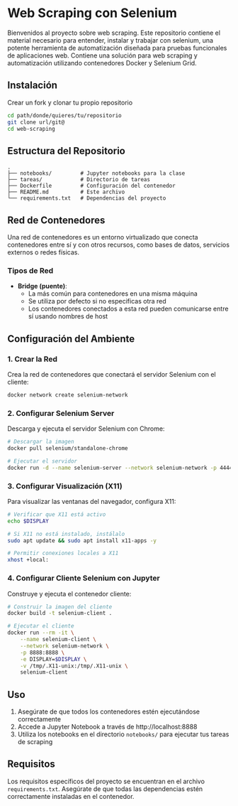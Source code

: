 # Web Scraping con Selenium

Bienvenidos al proyecto sobre web scraping. Este repositorio contiene el material necesario para entender, instalar y trabajar con selenium, una potente herramienta de automatización diseñada para pruebas funcionales de aplicaciones web. Contiene una solución para web scraping y automatización utilizando contenedores Docker y Selenium Grid.

## Instalación

Crear un fork y clonar tu propio repositorio
```bash
cd path/donde/quieres/tu/repositorio
git clone url/git@
cd web-scraping
```

## Estructura del Repositorio

```
.
├── notebooks/         # Jupyter notebooks para la clase
├── tareas/            # Directorio de tareas
├── Dockerfile         # Configuración del contenedor
├── README.md          # Este archivo
└── requirements.txt   # Dependencias del proyecto
```

## Red de Contenedores

Una red de contenedores es un entorno virtualizado que conecta contenedores entre sí y con otros recursos, como bases de datos, servicios externos o redes físicas.

### Tipos de Red

- **Bridge (puente)**:
  - La más común para contenedores en una misma máquina
  - Se utiliza por defecto si no especificas otra red
  - Los contenedores conectados a esta red pueden comunicarse entre sí usando nombres de host

## Configuración del Ambiente

### 1. Crear la Red

Crea la red de contenedores que conectará el servidor Selenium con el cliente:

```bash
docker network create selenium-network
```

### 2. Configurar Selenium Server

Descarga y ejecuta el servidor Selenium con Chrome:

```bash
# Descargar la imagen
docker pull selenium/standalone-chrome

# Ejecutar el servidor
docker run -d --name selenium-server --network selenium-network -p 4444:4444 selenium/standalone-chrome
```

### 3. Configurar Visualización (X11)

Para visualizar las ventanas del navegador, configura X11:

```bash
# Verificar que X11 está activo
echo $DISPLAY

# Si X11 no está instalado, instálalo
sudo apt update && sudo apt install x11-apps -y

# Permitir conexiones locales a X11
xhost +local:
```

### 4. Configurar Cliente Selenium con Jupyter

Construye y ejecuta el contenedor cliente:

```bash
# Construir la imagen del cliente
docker build -t selenium-client .

# Ejecutar el cliente
docker run --rm -it \
    --name selenium-client \
    --network selenium-network \
    -p 8888:8888 \
    -e DISPLAY=$DISPLAY \
    -v /tmp/.X11-unix:/tmp/.X11-unix \
    selenium-client
```

## Uso

1. Asegúrate de que todos los contenedores estén ejecutándose correctamente
2. Accede a Jupyter Notebook a través de http://localhost:8888
3. Utiliza los notebooks en el directorio `notebooks/` para ejecutar tus tareas de scraping

## Requisitos

Los requisitos específicos del proyecto se encuentran en el archivo `requirements.txt`. Asegúrate de que todas las dependencias estén correctamente instaladas en el contenedor.
